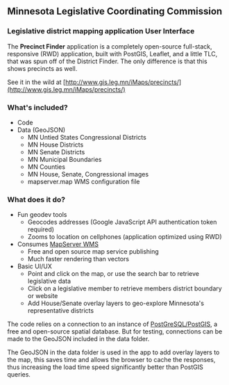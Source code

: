 ## Minnesota Legislative Coordinating Commission
### Legislative district mapping application User Interface

The **Precinct Finder** application is a completely open-source full-stack, responsive (RWD) application, built with PostGIS, Leaflet, and a little TLC, that was spun off of the District Finder. The only difference is that this shows precincts as well.

See it in the wild at [http://www.gis.leg.mn/iMaps/precincts/](http://www.gis.leg.mn/iMaps/precincts/)

### What's included?
- Code
- Data (GeoJSON)
  - MN Untied States Congressional Districts
  - MN House Districts
  - MN Senate Districts
  - MN Municipal Boundaries
  - MN Counties
  - MN House, Senate, Congressional images
  - mapserver.map WMS configuration file

### What does it do?
- Fun geodev tools
  - Geocodes addresses (Google JavaScript API authentication token required)
  - Zooms to location on cellphones (application optimized using RWD)
- Consumes [MapServer WMS](http://mapserver.org/index.html)
  - Free and open source map service publishing
  - Much faster rendering than vectors
- Basic UI/UX
  - Point and click on the map, or use the search bar to retrieve legislative data
  - Click on a legislative member to retrieve members district boundary or website
  - Add House/Senate overlay layers to geo-explore Minnesota's representative districts

The code relies on a connection to an instance of [PostGreSQL/PostGIS](http://www.postgresql.org/), a free and open-source spatial database. But for testing, connections can be made to the GeoJSON included in the data folder.

The GeoJSON in the data folder is used in the app to add overlay layers to the map, this saves time and allows the browser to cache the responses, thus increasing the load time speed significantly better than PostGIS queries.

